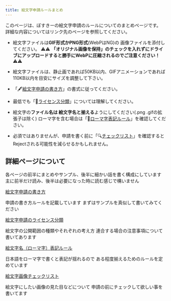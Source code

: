 ```yaml
---
title: 絵文字申請ルールまとめ
---
```


このページは、ぼすきーの絵文字申請のルールについてのまとめページです。
詳細な内容についてはリンク先のページを参照してください。

- 絵文字ファイルは**GIF形式かPNG形式**(WebPはNG)の
画像ファイルを添付してください。
⚠️⚠️ **「オリジナル画像を保持」のチェックを入れずにドライブにアップロードすると勝手にWebPに圧縮されるのでご注意ください！** ⚠️⚠️
- 絵文字ファイルは、静止画であれば50KB以内、GIFアニメーションであれば110KB以内を目安にサイズを調整して下さい。

- 「🖋[絵文字申請の書き方](/emoji/01-format/)」の書式に従ってください。
- 最低でも「📜[ライセンス分類](/emoji/01-format/)」については理解してください。
- 絵文字の**ファイル名は 絵文字名と揃える**ようにしてください(.png .gifの拡張子は除く)
ローマ字を含む場合は「🔡[ローマ字表記ルール](/emoji/03-romaji-rule/)」を確認してください。
- 必須ではありませんが、申請を書く前に「🔍[チェックリスト](/emoji/04-checklist/)」を確認すると
Rejectされる可能性を減らせるかもしれません。

## 詳細ページについて

各ページの前半にまとめやサンプル、後半に細かい話を書く構成にしています
主に前半だけ読み、後半は必要になった時に読む感じで構いません

[絵文字申請の書き方](/emoji/01-format/)

申請の書き方ルールを記載しています
まずはサンプルを真似して書いてみてください

[絵文字申請のライセンス分類](/emoji/02-license/)

絵文字の公開範囲の種類やそれぞれの考え方
連合する場合の注意事項について書いてあります

[絵文字名（ローマ字）表記ルール](/emoji/03-romaji-rule/)

日本語をローマ字で書くと表記が揺れるので
ある程度揃えるためのルールを定めています

[絵文字画像チェックリスト](/emoji/04-checklist/)

絵文字にしたい画像の見た目などについて
申請の前にチェックして欲しい事を書いてます